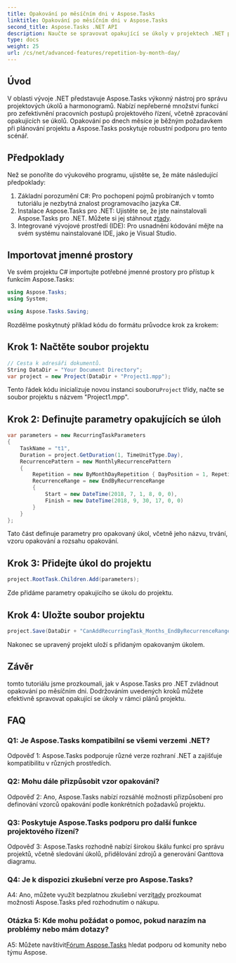 ```yaml
---
title: Opakování po měsíčním dni v Aspose.Tasks
linktitle: Opakování po měsíčním dni v Aspose.Tasks
second_title: Aspose.Tasks .NET API
description: Naučte se spravovat opakující se úkoly v projektech .NET pomocí Aspose.Tasks. Průvodce krok za krokem pro zvládnutí opakování podle měsíce dne.
type: docs
weight: 25
url: /cs/net/advanced-features/repetition-by-month-day/
---
```

## Úvod

V oblasti vývoje .NET představuje Aspose.Tasks výkonný nástroj pro správu projektových úkolů a harmonogramů. Nabízí nepřeberné množství funkcí pro zefektivnění pracovních postupů projektového řízení, včetně zpracování opakujících se úkolů. Opakování po dnech měsíce je běžným požadavkem při plánování projektu a Aspose.Tasks poskytuje robustní podporu pro tento scénář.

## Předpoklady

Než se ponoříte do výukového programu, ujistěte se, že máte následující předpoklady:

1. Základní porozumění C#: Pro pochopení pojmů probíraných v tomto tutoriálu je nezbytná znalost programovacího jazyka C#.
2. Instalace Aspose.Tasks pro .NET: Ujistěte se, že jste nainstalovali Aspose.Tasks pro .NET. Můžete si jej stáhnout z[tady](https://releases.aspose.com/tasks/net/).
3. Integrované vývojové prostředí (IDE): Pro usnadnění kódování mějte na svém systému nainstalované IDE, jako je Visual Studio.

## Importovat jmenné prostory

Ve svém projektu C# importujte potřebné jmenné prostory pro přístup k funkcím Aspose.Tasks:

```csharp
using Aspose.Tasks;
using System;

using Aspose.Tasks.Saving;

```

Rozdělme poskytnutý příklad kódu do formátu průvodce krok za krokem:

## Krok 1: Načtěte soubor projektu

```csharp
// Cesta k adresáři dokumentů.
String DataDir = "Your Document Directory";
var project = new Project(DataDir + "Project1.mpp");
```

 Tento řádek kódu inicializuje novou instanci souboru`Project` třídy, načte se soubor projektu s názvem "Project1.mpp".

## Krok 2: Definujte parametry opakujících se úloh

```csharp
var parameters = new RecurringTaskParameters
{
    TaskName = "t1",
    Duration = project.GetDuration(1, TimeUnitType.Day),
    RecurrencePattern = new MonthlyRecurrencePattern
    {
        Repetition = new ByMonthDayRepetition { DayPosition = 1, RepetitionInterval = 2 },
        RecurrenceRange = new EndByRecurrenceRange
        {
            Start = new DateTime(2018, 7, 1, 8, 0, 0),
            Finish = new DateTime(2018, 9, 30, 17, 0, 0)
        }
    }
};
```

Tato část definuje parametry pro opakovaný úkol, včetně jeho názvu, trvání, vzoru opakování a rozsahu opakování.

## Krok 3: Přidejte úkol do projektu

```csharp
project.RootTask.Children.Add(parameters);
```

Zde přidáme parametry opakujícího se úkolu do projektu.

## Krok 4: Uložte soubor projektu

```csharp
project.Save(DataDir + "CanAddRecurringTask_Months_EndByRecurrenceRange_Test_out.mpp", SaveFileFormat.Mpp);
```

Nakonec se upravený projekt uloží s přidaným opakovaným úkolem.

## Závěr

tomto tutoriálu jsme prozkoumali, jak v Aspose.Tasks pro .NET zvládnout opakování po měsíčním dni. Dodržováním uvedených kroků můžete efektivně spravovat opakující se úkoly v rámci plánů projektu.

## FAQ

### Q1: Je Aspose.Tasks kompatibilní se všemi verzemi .NET?

Odpověď 1: Aspose.Tasks podporuje různé verze rozhraní .NET a zajišťuje kompatibilitu v různých prostředích.

### Q2: Mohu dále přizpůsobit vzor opakování?

Odpověď 2: Ano, Aspose.Tasks nabízí rozsáhlé možnosti přizpůsobení pro definování vzorců opakování podle konkrétních požadavků projektu.

### Q3: Poskytuje Aspose.Tasks podporu pro další funkce projektového řízení?

Odpověď 3: Aspose.Tasks rozhodně nabízí širokou škálu funkcí pro správu projektů, včetně sledování úkolů, přidělování zdrojů a generování Ganttova diagramu.

### Q4: Je k dispozici zkušební verze pro Aspose.Tasks?

 A4: Ano, můžete využít bezplatnou zkušební verzi[tady](https://releases.aspose.com/) prozkoumat možnosti Aspose.Tasks před rozhodnutím o nákupu.

### Otázka 5: Kde mohu požádat o pomoc, pokud narazím na problémy nebo mám dotazy?

 A5: Můžete navštívit[Fórum Aspose.Tasks](https://forum.aspose.com/c/tasks/15) hledat podporu od komunity nebo týmu Aspose.